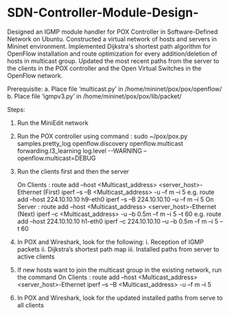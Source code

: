 # SDN-Controller-Module-Design-
Designed an IGMP module handler for POX Controller in Software-Defined Network on Ubuntu.
Constructed a virtual network of hosts and servers in Mininet environment.
Implemented Dijkstra's shortest path algorithm for OpenFlow installation and route optimization for every addition/deletion of hosts in multicast group.
Updated the most recent paths from the server to the clients in the POX controller and the Open Virtual Switches in the OpenFlow network.

Prerequisite:
a.	Place file ‘multicast.py’ in /home/mininet/pox/pox/openflow/
b.	Place file ‘igmpv3.py’ in /home/mininet/pox/pox/lib/packet/

Steps:
1.	Run the MiniEdit network

2.	Run the POX controller using command :
	sudo ~/pox/pox.py samples.pretty_log openflow.discovery openflow.multicast forwarding.l3_learning 	log.level  --WARNING –openflow.multicast=DEBUG

3. Run the clients first and then the server
	
	On Clients :   route add –host <Multicast_address> <server_host>-Ethernet
	(First)	      iperf –s –B <Multicast_address> -u –f m –i 5
		      e.g. route add –host 224.10.10.10 h9-eth0
		             iperf –s –B 224.10.10.10 –u –f m –i 5
  On Server :    route add –host <Multicast_address> <server_host>-Ethernet
	(Next)	      iperf –c <Multicast_address> -u –b 0.5m –f m –i 5 –t 60
		      e.g. route add –host 224.10.10.10 h1-eth0
		              iperf –c 224.10.10.10 –u –b 0.5m –f m –i 5 –t 60

4. In POX and Wireshark, look for the following:
	i. Reception of IGMP packets
	ii. Dijkstra’s shortest path map
	iii. Installed paths from server to active clients

5. If new hosts want to join the multicast group in the existing network, run the command
	On Clients :   route add –host <Multicast_address> <server_host>-Ethernet
		      iperf –s –B <Multicast_address> -u –f m –i 5

6. In POX and Wireshark, look for the updated installed paths from serve to all clients


